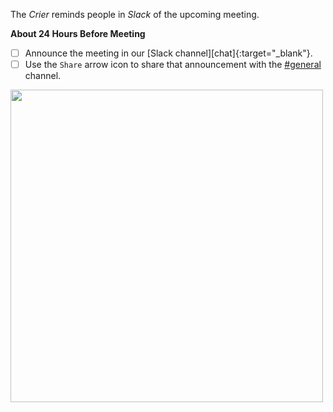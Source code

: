 The _Crier_ reminds people in _Slack_ of the upcoming meeting.

**About 24 Hours Before Meeting**

* [ ] Announce the meeting in our [Slack channel][chat]{:target="_blank"}.
* [ ] Use the `Share` arrow icon to share that announcement with the [#general] channel.

<img src="https://user-images.githubusercontent.com/9609562/220438340-2fed944a-142b-4217-bcae-5c0e0110ed05.png" width="500px" />

[#general]: https://app.slack.com/client/T04PXKRM0/C04PXKRN4
